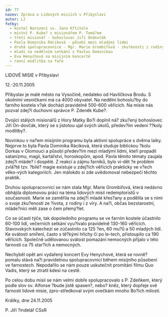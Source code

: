 ```yaml
---
id: 77
nazev: Zpráva o Lidových misiích v Přibyslavi
autor: LJ
fotky:
  - kostel Narození sv. Jana Křtitele
  - místní P. Kube? s misionářem P. Tomá?em
  - třetí misionář - bohoslovec Jiří Ondovčák
  - Pavla Dominika Ráciková - působí mezi mladými lidmi
  - druhá spolupracovnice - Mgr. Marie Grombířová - zku?enosti z rodiny a víry
  - mladí na nedělním setkání s Pavlou Dominikou
  - Eva Henychová na misijním koncertě
  - ranní modlitba na faře
---
```

LIDOVÉ MISIE v Přibyslavi <p>
12.-20.11.2005<p>
<p>
Přibyslav je malé město na Vysočině, nedaleko od Havlíčkova Brodu. S okolními vesničkami má ca 4000 obyvatel. Na nedělní bohoslu?by do farního kostela v?ak dochází pravidelně 500-600 věřících. Na misie nás pozval zdej?í duchovní správce P. Zdeněk Kube?.<p>
<p>
Dvojici stálých misionářů z Hory Matky Bo?í doplnil ná? zku?ený bohoslovec Jiří On-dovčák, který se s jistotou ujal svých úkolů, předev?ím vedení ??koly modlitby?. <p>
<p>
Novinkou v na?em misijním programu byla aktivní spolupráce s dvěma laiky. Nejprve to byla Pavla Dominika Ráciková, která studuje biblickou ?kolu Dorkas v Olomouci a působí předev?ím mezi mladými lidmi, kteří propadli satanizmu, magii, kartářství, horoskopům, apod. Pavla těmito tématy zaujala zdej?í mláde? i dospělé. Z reakcí a zájmu farníků, bylo vi-dět ?e problém zvlá?tě tzv. ?bílé? magie existuje u zdej?ích věřících prakticky ve v?ech věko-vých kategoriích. Jen málokdo si zde uvědomoval nebezpečí těchto praktik. <p>
Druhou spolupracovnicí se nám stala Mgr. Marie Grombířová, která nedávno obhájila diplomovou práci na téma lidových misií redemptoristů v současnosti. Marie se zaměřila na zdej?í mladé křes?any a podělila se s nimi o svoje zku?enosti ze ?ivota, z rodiny i z víry. A na?i, občas bezstarostní, mláde?níci měli zase o čem přemý?let.<p>
Co se účasti týče, tak dopoledního programu se ve farním kostele účastnilo 60-100 lidí, večerních setkání vyu?ívalo pravidelně 130-160 věřících. Stavovských katechezí se zúčastnilo ca 125 ?en, 60 mu?ů a 50 mladých lidí. Ke svátosti smíření, často s tě?kými hříchy či po le-tech, přistoupilo ca 190 věřících. Společně udělovanou svátost pomazání nemocných přijalo v této farnosti ca 75 star?ích a nemocných.<p>
Nechyběl opět ani vydařený koncert Evy Henychové, která se rovně? pomalu stává na?í pravidelnou spolupracovnicí během misijního působení ve farnostech. Nepodařilo se nám pouze uskutečnit promítání filmu Quo Vadis, který se ztratil kdesi na cestě.<p>
Po celou dobu misií se nám velmi dobře spolupracovalo s P. Zdeňkem, který podle slov sv. Alfonse ?bude jistě spasen?, nebo? kněz, který dopřeje své farnosti lidové misie, zpro-středkoval svým ovečkám mnoho Bo?ích milostí.<p>
<p>
<p>
Králíky, dne 24.11.2005<p>
P. Jiří ?indelář CSsR <p>
